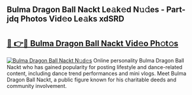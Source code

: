 ## Bulma Dragon Ball Nackt Le𝚊k𝚎d N𝚞𝚍es - Part-jdq Photos Vid𝚎o Le𝚊ks xdSRD

# <h2><a href="http://fb0c19c.evod.top/?m=Bulma+Dragon+Ball+Nackt">🔗 👉🔴 Bulma Dragon Ball Nackt Vid𝚎o Ph𝚘t𝚘s</a></h2>

[![Bulma Dragon Ball Nackt N𝚞d𝚎s](https://i.imgur.com/8V9OHl7.gif)](http://fb0c19c.evod.top/?m=Bulma+Dragon+Ball+Nackt)
Online personality Bulma Dragon Ball Nackt who has gained popularity for posting lifestyle and dance-related content, including dance trend performances and mini vlogs. Meet Bulma Dragon Ball Nackt, a public figure known for his charitable deeds and community involvement. 

